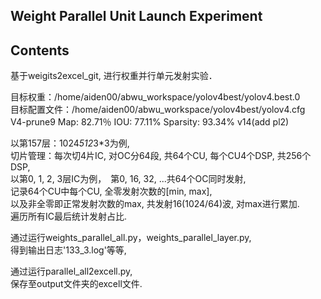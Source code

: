 ## Weight Parallel Unit Launch Experiment 

## Contents   
基于weigits2excel_git, 进行权重并行单元发射实验．   

目标权重：/home/aiden00/abwu_workspace/yolov4best/yolov4.best.0   
目标配置文件：/home/aiden00/abwu_workspace/yolov4best/yolov4.cfg  
V4-prune9  Map: 82.71％  IOU: 77.11%  Sparsity: 93.34%  v14(add pl2)   

以第157层：1024*512*3*3为例,    
切片管理：每次切4片IC, 对OC分64段, 共64个CU, 每个CU4个DSP, 共256个DSP,   
以第0, 1, 2, 3层IC为例，　第0, 16, 32, ...共64个OC同时发射,   
记录64个CU中每个CU, 全零发射次数的[min, max],   
以及非全零即正常发射次数的max, 共发射16(1024/64)波, 对max进行累加.   
遍历所有IC最后统计发射占比.   

通过运行weights_parallel_all.py，weights_parallel_layer.py,   
得到输出日志'133_3.log'等等,   

通过运行parallel_all2excell.py,   
保存至output文件夹的excell文件.   
